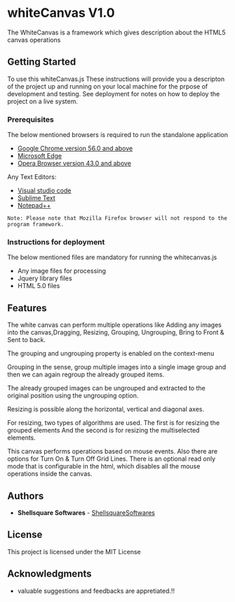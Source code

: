 # whiteCanvas V1.0

The WhiteCanvas is a framework which gives description about the HTML5 canvas operations

## Getting Started
To use this whiteCanvas.js 
These instructions will provide you a descripton of the project up and running on your local machine for the prpose of development and testing. 
See deployment for notes on how to deploy the project on a live system.

### Prerequisites

The below mentioned browsers is required to run the standalone application
* [Google Chrome version 56.0 and above](https://www.google.co.in/chrome/browser/desktop/)
* [Microsoft Edge ](https://www.microsoft.com/en-in/windows/microsoft-edge)
* [Opera Browser version 43.0 and above](http://www.opera.com/?gclid=CIG7_6Dqr9MCFQkfaAodZ9MBOA)

Any Text Editors:
* [Visual studio code](https://code.visualstudio.com/)
* [Sublime Text](https://www.sublimetext.com/)
* [Notepad++](https://notepad-plus-plus.org/)
  
```
Note: Please note that Mozilla Firefox browser will not respond to the program framework.
```

### Instructions for deployment

The below mentioned files are mandatory for running the whitecanvas.js
 * Any image files for processing
 * Jquery library files
 * HTML 5.0 files

## Features

The white canvas can perform multiple operations like Adding any images into the canvas,Dragging, Resizing, Grouping, Ungrouping, Bring to Front & Sent to back.

The grouping and ungrouping property is enabled on the context-menu

Grouping in the sense, group multiple images into a single image group and then we can again regroup the already grouped items.

The already grouped images can be ungrouped and extracted to the original position using the ungrouping option.

Resizing is possible along the horizontal, vertical and diagonal axes.

For resizing, two types of algorithms are used.
The first is for resizing the grouped elements
And the second is for resizing the multiselected elements.

This canvas performs operations based on mouse events. Also there are options for Turn On & Turn Off Grid Lines. There is an optional read only mode that is configurable in the html, which disables all the mouse operations inside the canvas.

## Authors

* **Shellsquare Softwares** - [ShellsquareSoftwares](https://github.com/ShellsquareSoftwares)

## License

This project is licensed under the MIT License

## Acknowledgments

* valuable suggestions and feedbacks are appretiated.!!
